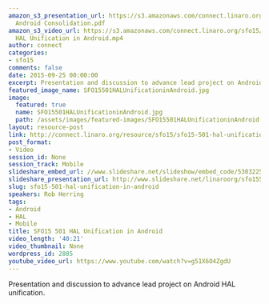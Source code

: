 ```yaml
---
amazon_s3_presentation_url: https://s3.amazonaws.com/connect.linaro.org/sfo15/Presentations/09-25-Friday/SFO15-501-
  Android Consolidation.pdf
amazon_s3_video_url: https://s3.amazonaws.com/connect.linaro.org/sfo15/Videos/09-25-Friday/SFO15-501
  HAL Unification in Android.mp4
author: connect
categories:
- sfo15
comments: false
date: 2015-09-25 00:00:00
excerpt: Presentation and discussion to advance lead project on Android HAL unification.
featured_image_name: SFO15501HALUnificationinAndroid.jpg
image:
  featured: true
  name: SFO15501HALUnificationinAndroid.jpg
  path: /assets/images/featured-images/SFO15501HALUnificationinAndroid.jpg
layout: resource-post
link: http://connect.linaro.org/resource/sfo15/sfo15-501-hal-unification-in-android/
post_format:
- Video
session_id: None
session_track: Mobile
slideshare_embed_url: //www.slideshare.net/slideshow/embed_code/53032253
slideshare_presentation_url: http://www.slideshare.net/linaroorg/sfo15501-hal-unification-in-android
slug: sfo15-501-hal-unification-in-android
speakers: Rob Herring
tags:
- Android
- HAL
- Mobile
title: SFO15 501 HAL Unification in Android
video_length: '40:21'
video_thumbnail: None
wordpress_id: 2885
youtube_video_url: https://www.youtube.com/watch?v=g51X6O4ZgdU
---
```


Presentation and discussion to advance lead project on Android HAL unification.